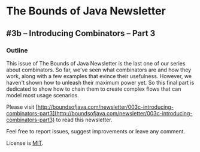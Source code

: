 # The Bounds of Java Newsletter
## #3b &ndash; Introducing Combinators &ndash; Part 3

### Outline
This issue of The Bounds of Java Newsletter is the last one of our series about combinators. So far, we've seen what combinators are and how they work, along with a few examples that evince their usefulness. However, we haven't shown how to unleash their maximum power yet. So this final part is dedicated to show how to chain them to create complex flows that can model most usage scenarios.

Please visit [http://boundsofjava.com/newsletter/003c-introducing-combinators-part3](http://boundsofjava.com/newsletter/003c-introducing-combinators-part3) to read this newsletter.

Feel free to report issues, suggest improvements or leave any comment.

License is [MIT](LICENSE).
